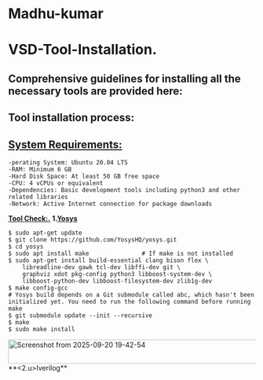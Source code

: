 # Madhu-kumar
# VSD-Tool-Installation.  
## **Comprehensive guidelines for installing all the necessary tools are provided here:**  
## **Tool installation process:**  
## **<u>System Requirements:</u>**   
    -perating System: Ubuntu 20.04 LTS  
    -RAM: Minimum 6 GB  
    -Hard Disk Space: At least 50 GB free space  
    -CPU: 4 vCPUs or equivalent  
    -Dependencies: Basic development tools including python3 and other related libraries  
    -Network: Active Internet connection for package downloads  
    
**<u>Tool Check:.</u>**
**1.<u>Yosys</u>**
```
$ sudo apt-get update
$ git clone https://github.com/YosysHQ/yosys.git
$ cd yosys
$ sudo apt install make               # If make is not installed
$ sudo apt-get install build-essential clang bison flex \
    libreadline-dev gawk tcl-dev libffi-dev git \
    graphviz xdot pkg-config python3 libboost-system-dev \
    libboost-python-dev libboost-filesystem-dev zlib1g-dev
$ make config-gcc
# Yosys build depends on a Git submodule called abc, which hasn't been initialized yet. You need to run the following command before running make
$ git submodule update --init --recursive
$ make 
$ sudo make install
```
<img width="789" height="49" alt="Screenshot from 2025-09-20 19-42-54" src="https://github.com/user-attachments/assets/f2943c18-9718-4a3b-b980-02f281e5b6ff" />
**<2.u>Iverilog</u>**
